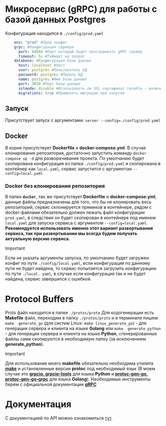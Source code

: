 # Микросервис (gRPC) для работы с базой данных Postgres
Конфигурация находится в ```./config/prod.yaml```
```yaml
    env: "prod" #Прод конфиг
    grpc: #Конфигурация сервера
      port: 44044 #Порт который будет прослушивать gRPC сервер
      timeout: 5s #Таймаут на запрос
    database: #Конфигурация базы данных
      host: localhost #Хост
      user: postgres #Пользователь БД
      password: postgres #Пароль БД
      name: postgres #Имя базы данных
      port: 3050 #Порт базы данных
      sslmode: disable #Использовать ли SSL сертификат (enable - включить)
      migrations: true #Применять миграции при запуске
```

## Запуск
Присутствует запуск с аргументами: ```server --config=./config/prod.yaml```

## Docker
В корне присутствует **Dockerfile** и **docker-compose.yml**. В случае клонирования репозитория, достаточно 
запустить команду ```docker compose up -d``` для разворачивания проекта. По умолчанию будет скопирована конфигурация 
из папки ```./config/prod.yaml``` и скопирована в контейнер как ```local.yaml```, сервис запустится с аргументом 
```--config=local.yaml```
### Docker без клонирования репозитория
В папке **```docker```**, так же присутствует **Dockerfile** и **docker-compose.yml**, данные файлы предназначены 
для того, что бы не клонировать весь репозиторий, сервис склонируется прямиков в контейнере, рядом с docker-файлами 
обязательно должен лежать файл конфигурации ```prod.yaml```, в следствии он будет скопирован в контейнере под именем 
```local.yaml``` 
для 
запуска сервиса с аргументом ```--config=local.yaml```. **Рекомендуется использовать именно этот вариант 
развертывания сервиса, так при развертывании мы всегда будем получать актуальную версию сервиса.**

> [!IMPORTANT]
> Если не указать аргументы запуска, по умолчанию будет загружен конфиг по пути ```./config/local.yaml```, если 
> конфигурация по данному пути не будет найдена, то сервис попытается загрузить конфигурацию по пути ```./local.
> yaml```, в случае если конфигурация так и не будет найдена, сервис завершится с ошибкой.

# Protocol Buffers
Proto файл находится в папке ```./protos/proto```
Для кодогенерации есть **Makefile** файл, переходим в папку ```./protos/proto``` и в терминале пишем ```make 
generate_go``` *(для систем Linux: ```make linux_generate_go```)* - для генерации сервера и клиента на языке **Golang** или ```make 
generate_python``` - 
для 
генерации 
сервера и клиента на языке **Python**, 
сгенерированные файлы сами скопируются в необходимую папку (за исключением **generate_python**).

> [!IMPORTANT]
> Для использования моего **makefile** обязательно необходима утилита **[make](https://www.make.com/en)** и установленные версии **protoc** 
> под 
> необходимый язык (В моем случае это **[grpcio, grpcio-tools](https://grpc.io/docs/languages/python/quickstart/)** для языка **Python** и **[protoc-gen-go, 
> protoc-gen-go-grpc](https://grpc.io/docs/languages/go/quickstart/)** для языка 
> **Golang**). 
> Необходимые инструменты берем с официальной документации **[gRPC](https://grpc.io/)**

# Документация
С документацией по API можно ознакомиться [тут](https://github.com/PomoschDev/ServiceDatabase/blob/main/doc/docs.md).